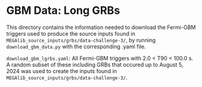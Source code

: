# GBM Data: Long GRBs

This directory contains the information needed to download the Fermi-GBM triggers used to produce the source inputs found in `MEGAlib_source_inputs/grbs/data-challenge-3/`, by running `download_gbm_data.py` with the corresponding .yaml file.          

`download_gbm_lgrbs.yaml`: All Fermi-GBM triggers with 2.0 < T90 < 100.0 s. A random subset of these including GRBs that occured up to August 5, 2024 was used to create the inputs found in `MEGAlib_source_inputs/grbs/data-challenge-3/`.                  
